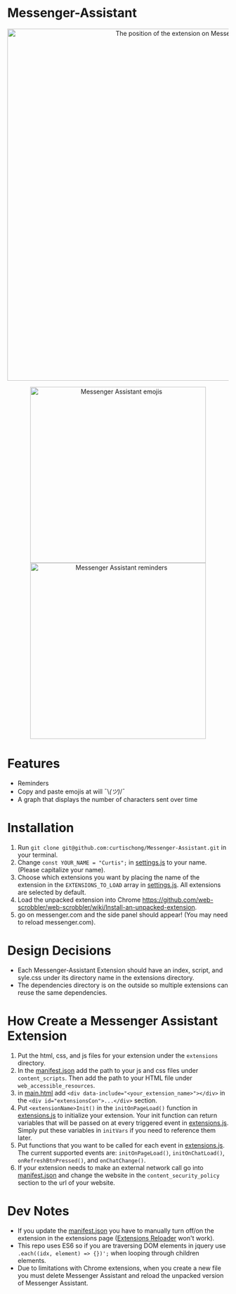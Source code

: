 # Messenger-Assistant

<p align="center">
  <img style="width: 800px;" src="https://chongcurtis.com/file_hosting/messenger_assistant_position.png" alt="The position of the extension on Messenger.com" width="800"/>
</p>
<p align="center">
  <img style="width: 400px;" src="https://chongcurtis.com/file_hosting/messenger_assistant_emojis2.png" alt="Messenger Assistant emojis" width="400"/>
  <img style="width: 400px;" src="https://chongcurtis.com/file_hosting/messenger_assistant_reminders2.png" alt="Messenger Assistant reminders" width="400"/>
</p>

# Features
 - Reminders
 - Copy and paste emojis at will ¯\\_(ツ)_/¯
 - A graph that displays the number of characters sent over time

# Installation
1) Run `git clone git@github.com:curtischong/Messenger-Assistant.git` in your terminal.
2) Change `const YOUR_NAME = "Curtis";` in [settings.js](settings.js) to your name. (Please capitalize your name).
3) Choose which extensions you want by placing the name of the extension in the `EXTENSIONS_TO_LOAD` array in [settings.js](settings.js). All extensions are selected by default.
4) Load the unpacked extension into Chrome https://github.com/web-scrobbler/web-scrobbler/wiki/Install-an-unpacked-extension.
5) go on messenger.com and the side panel should appear! (You may need to reload messenger.com).

# Design Decisions
- Each Messenger-Assistant Extension should have an index, script, and syle.css under its directory name in the extensions directory.
- The dependencies directory is on the outside so multiple extensions can reuse the same dependencies.

# How Create a Messenger Assistant Extension
1) Put the html, css, and js files for your extension under the `extensions` directory.
1) In the [manifest.json](manifest.json) add the path to your js and css files under `content_scripts`. Then add the path to your HTML file under `web_accessible_resources`.
2) in [main.html](main.html) add `<div data-include="<your_extension_name>"></div>` in the `<div id="extensionsCon">...</div>` section.
3) Put `<extensionName>Init()` in the `initOnPageLoad()` function in [extensions.js](extensions.js) to initialize your extension. Your init function can return variables that will be passed on at every triggered event in [extensions.js](extensions.js). Simply put these variables in `initVars` if you need to reference them later.
4) Put functions that you want to be called for each event in [extensions.js](extensions.js). The current supported events are: `initOnPageLoad()`, `initOnChatLoad()`, `onRefreshBtnPressed()`, and `onChatChange()`.
5) If your extension needs to make an external network call go into [manifest.json](manifest.json) and change the website in the `content_security_policy` section to the url of your website.

# Dev Notes
 - If you update the [manifest.json](manifest.json) you have to manually turn off/on the extension in the extensions page ([Extensions Reloader](https://chrome.google.com/webstore/detail/extensions-reloader/fimgfedafeadlieiabdeeaodndnlbhid?hl=en) won't work).
 - This repo uses ES6 so if you are traversing DOM elements in jquery use `.each((idx, element) => {})';` when looping through children elements.
 - Due to limitations with Chrome extensions, when you create a new file you must delete Messenger Assistant and reload the unpacked version of Messenger Assistant.
